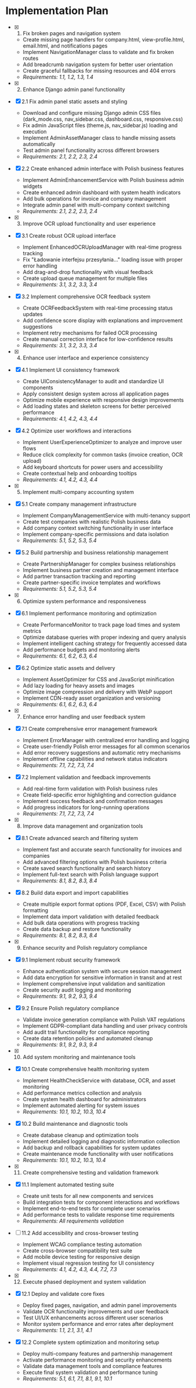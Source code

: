 # Implementation Plan

- [x] 1. Fix broken pages and navigation system

  - Create missing page handlers for company.html, view-profile.html, email.html, and notifications pages
  - Implement NavigationManager class to validate and fix broken routes
  - Add breadcrumb navigation system for better user orientation
  - Create graceful fallbacks for missing resources and 404 errors
  - _Requirements: 1.1, 1.2, 1.3, 1.4_

- [x] 2. Enhance Django admin panel functionality
- [x] 2.1 Fix admin panel static assets and styling

  - Download and configure missing Django admin CSS files (dark_mode.css, nav_sidebar.css, dashboard.css, responsive.css)
  - Fix admin JavaScript files (theme.js, nav_sidebar.js) loading and execution
  - Implement AdminAssetManager class to handle missing assets automatically
  - Test admin panel functionality across different browsers
  - _Requirements: 2.1, 2.2, 2.3, 2.4_

- [x] 2.2 Create enhanced admin interface with Polish business features

  - Implement AdminEnhancementService with Polish business admin widgets
  - Create enhanced admin dashboard with system health indicators
  - Add bulk operations for invoice and company management
  - Integrate admin panel with multi-company context switching
  - _Requirements: 2.1, 2.2, 2.3, 2.4_

- [x] 3. Improve OCR upload functionality and user experience
- [x] 3.1 Create robust OCR upload interface

  - Implement EnhancedOCRUploadManager with real-time progress tracking
  - Fix "Ładowanie interfejsu przesyłania..." loading issue with proper error handling
  - Add drag-and-drop functionality with visual feedback
  - Create upload queue management for multiple files
  - _Requirements: 3.1, 3.2, 3.3, 3.4_

- [x] 3.2 Implement comprehensive OCR feedback system

  - Create OCRFeedbackSystem with real-time processing status updates
  - Add confidence score display with explanations and improvement suggestions
  - Implement retry mechanisms for failed OCR processing
  - Create manual correction interface for low-confidence results
  - _Requirements: 3.1, 3.2, 3.3, 3.4_

- [x] 4. Enhance user interface and experience consistency
- [x] 4.1 Implement UI consistency framework

  - Create UIConsistencyManager to audit and standardize UI components
  - Apply consistent design system across all application pages
  - Optimize mobile experience with responsive design improvements
  - Add loading states and skeleton screens for better perceived performance
  - _Requirements: 4.1, 4.2, 4.3, 4.4_

- [x] 4.2 Optimize user workflows and interactions

  - Implement UserExperienceOptimizer to analyze and improve user flows
  - Reduce click complexity for common tasks (invoice creation, OCR upload)
  - Add keyboard shortcuts for power users and accessibility
  - Create contextual help and onboarding tooltips
  - _Requirements: 4.1, 4.2, 4.3, 4.4_

- [x] 5. Implement multi-company accounting system
- [x] 5.1 Create company management infrastructure

  - Implement CompanyManagementService with multi-tenancy support
  - Create test companies with realistic Polish business data
  - Add company context switching functionality in user interface
  - Implement company-specific permissions and data isolation
  - _Requirements: 5.1, 5.2, 5.3, 5.4_

- [x] 5.2 Build partnership and business relationship management

  - Create PartnershipManager for complex business relationships
  - Implement business partner creation and management interface
  - Add partner transaction tracking and reporting
  - Create partner-specific invoice templates and workflows
  - _Requirements: 5.1, 5.2, 5.3, 5.4_

- [x] 6. Optimize system performance and responsiveness
- [x] 6.1 Implement performance monitoring and optimization

  - Create PerformanceMonitor to track page load times and system metrics
  - Optimize database queries with proper indexing and query analysis
  - Implement intelligent caching strategy for frequently accessed data
  - Add performance budgets and monitoring alerts
  - _Requirements: 6.1, 6.2, 6.3, 6.4_

- [x] 6.2 Optimize static assets and delivery

  - Implement AssetOptimizer for CSS and JavaScript minification
  - Add lazy loading for heavy assets and images
  - Optimize image compression and delivery with WebP support
  - Implement CDN-ready asset organization and versioning
  - _Requirements: 6.1, 6.2, 6.3, 6.4_

- [x] 7. Enhance error handling and user feedback system
- [x] 7.1 Create comprehensive error management framework

  - Implement ErrorManager with centralized error handling and logging
  - Create user-friendly Polish error messages for all common scenarios
  - Add error recovery suggestions and automatic retry mechanisms
  - Implement offline capabilities and network status indicators
  - _Requirements: 7.1, 7.2, 7.3, 7.4_

- [x] 7.2 Implement validation and feedback improvements

  - Add real-time form validation with Polish business rules
  - Create field-specific error highlighting and correction guidance
  - Implement success feedback and confirmation messages
  - Add progress indicators for long-running operations
  - _Requirements: 7.1, 7.2, 7.3, 7.4_

- [x] 8. Improve data management and organization tools
- [x] 8.1 Create advanced search and filtering system

  - Implement fast and accurate search functionality for invoices and companies
  - Add advanced filtering options with Polish business criteria
  - Create saved search functionality and search history
  - Implement full-text search with Polish language support
  - _Requirements: 8.1, 8.2, 8.3, 8.4_

- [x] 8.2 Build data export and import capabilities

  - Create multiple export format options (PDF, Excel, CSV) with Polish formatting
  - Implement data import validation with detailed feedback
  - Add bulk data operations with progress tracking
  - Create data backup and restore functionality
  - _Requirements: 8.1, 8.2, 8.3, 8.4_

- [x] 9. Enhance security and Polish regulatory compliance
- [x] 9.1 Implement robust security framework

  - Enhance authentication system with secure session management
  - Add data encryption for sensitive information in transit and at rest
  - Implement comprehensive input validation and sanitization
  - Create security audit logging and monitoring
  - _Requirements: 9.1, 9.2, 9.3, 9.4_

- [x] 9.2 Ensure Polish regulatory compliance

  - Validate invoice generation compliance with Polish VAT regulations
  - Implement GDPR-compliant data handling and user privacy controls
  - Add audit trail functionality for compliance reporting
  - Create data retention policies and automated cleanup
  - _Requirements: 9.1, 9.2, 9.3, 9.4_

- [x] 10. Add system monitoring and maintenance tools
- [x] 10.1 Create comprehensive health monitoring system

  - Implement HealthCheckService with database, OCR, and asset monitoring
  - Add performance metrics collection and analysis
  - Create system health dashboard for administrators
  - Implement automated alerting for system issues
  - _Requirements: 10.1, 10.2, 10.3, 10.4_

- [x] 10.2 Build maintenance and diagnostic tools

  - Create database cleanup and optimization tools
  - Implement detailed logging and diagnostic information collection
  - Add backup and rollback capabilities for system updates
  - Create maintenance mode functionality with user notifications
  - _Requirements: 10.1, 10.2, 10.3, 10.4_

- [x] 11. Create comprehensive testing and validation framework
- [x] 11.1 Implement automated testing suite

  - Create unit tests for all new components and services
  - Build integration tests for component interactions and workflows
  - Implement end-to-end tests for complete user scenarios
  - Add performance tests to validate response time requirements
  - _Requirements: All requirements validation_

- [ ] 11.2 Add accessibility and cross-browser testing

  - Implement WCAG compliance testing automation
  - Create cross-browser compatibility test suite
  - Add mobile device testing for responsive design
  - Implement visual regression testing for UI consistency
  - _Requirements: 4.1, 4.2, 4.3, 4.4, 7.2, 7.3_

- [x] 12. Execute phased deployment and system validation
- [x] 12.1 Deploy and validate core fixes

  - Deploy fixed pages, navigation, and admin panel improvements
  - Validate OCR functionality improvements and user feedback
  - Test UI/UX enhancements across different user scenarios
  - Monitor system performance and error rates after deployment
  - _Requirements: 1.1, 2.1, 3.1, 4.1_

- [x] 12.2 Complete system optimization and monitoring setup
  - Deploy multi-company features and partnership management
  - Activate performance monitoring and security enhancements
  - Validate data management tools and compliance features
  - Execute final system validation and performance tuning
  - _Requirements: 5.1, 6.1, 7.1, 8.1, 9.1, 10.1_
